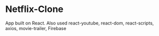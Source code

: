 # Netflix-Clone
App built on React. Also used react-youtube, react-dom, react-scripts, axios, movie-trailer, Firebase
